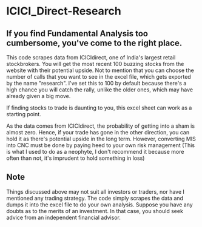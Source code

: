 # ICICI_Direct-Research

 
## If you find Fundamental Analysis too cumbersome, you've come to the right place.

This code scrapes data from ICICIdirect, one of India's largest retail stockbrokers. You will get the most recent 100 buzzing stocks from the website with their potential upside. Not to mention that you can choose the number of calls that you want to see in the excel file, which gets exported by the name "research". I've set this to 100 by default because there's a high chance you will catch the rally, unlike the older ones, which may have already given a big move. 

If finding stocks to trade is daunting to you, this excel sheet can work as a starting point.

As the data comes from ICICIdirect, the probability of getting into a sham is almost zero. Hence, if your trade has gone in the other direction, you can hold it as there's potential upside in the long term. However, converting MIS into CNC must be done by paying heed to your own risk management (This is what I used to do as a neophyte, I don't recommend it because more often than not, it's imprudent to hold something in loss)

## Note 
Things discussed above may not suit all investors or traders, nor have I mentioned any trading strategy. The code simply scrapes the data and dumps it into the excel file to do your own analysis. Suppose you have any doubts as to the merits of an investment. In that case, you should seek advice from an independent financial advisor.
